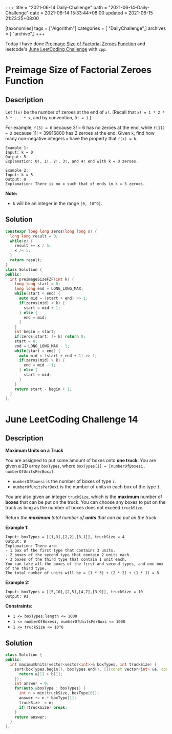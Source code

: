 +++
title = "2021-06-14 Daily-Challenge"
path = "2021-06-14-Daily-Challenge"
date = 2021-06-14 15:33:44+08:00
updated = 2021-06-15 21:23:25+08:00

[taxonomies]
tags = ["Algorithm"]
categories = [ "DailyChallenge",]
archives = [ "archive",]
+++

Today I have done [Preimage Size of Factorial Zeroes Function](https://leetcode.com/problems/preimage-size-of-factorial-zeroes-function/description/) and leetcode's [June LeetCoding Challenge](https://leetcode.com/explore/challenge/card/june-leetcoding-challenge-2021/603/week-1-june-1st-june-7th/3778/) with `cpp`.

<!-- more -->

# Preimage Size of Factorial Zeroes Function

## Description

Let `f(x)` be the number of zeroes at the end of `x!`. (Recall that `x! = 1 * 2 * 3 * ... * x`, and by convention, `0! = 1`.)

For example, `f(3) = 0` because 3! = 6 has no zeroes at the end, while `f(11) = 2` because 11! = 39916800 has 2 zeroes at the end. Given `k`, find how many non-negative integers `x` have the property that `f(x) = k`.

```
Example 1:
Input: k = 0
Output: 5
Explanation: 0!, 1!, 2!, 3!, and 4! end with k = 0 zeroes.

Example 2:
Input: k = 5
Output: 0
Explanation: There is no x such that x! ends in k = 5 zeroes.
```

**Note:**

- `k` will be an integer in the range `[0, 10^9]`.

## Solution

``` cpp
constexpr long long zeros(long long x) {
  long long result = 0;
  while(x) {
    result += x / 5;
    x /= 5;
  }
  return result;
}
class Solution {
public:
  int preimageSizeFZF(int k) {
    long long start = 0;
    long long end = LONG_LONG_MAX;
    while(start < end) {
      auto mid = (start + end) >> 1;
      if(zeros(mid) < k) {
        start = mid + 1;
      } else {
        end = mid;
      }
    }
    int begin = start;
    if(zeros(start) != k) return 0;
    start = 0;
    end = LONG_LONG_MAX - 1;
    while(start < end) {
      auto mid = (start + end + 1) >> 1;
      if(zeros(mid) > k) {
        end = mid - 1;
      } else {
        start = mid;
      }
    }
    return start - begin + 1;
  }
};
```

# June LeetCoding Challenge 14

## Description

**Maximum Units on a Truck**

You are assigned to put some amount of boxes onto **one truck**. You are given a 2D array `boxTypes`, where `boxTypes[i] = [numberOfBoxesi, numberOfUnitsPerBoxi]`:

- `numberOfBoxesi` is the number of boxes of type `i`.
- `numberOfUnitsPerBoxi` is the number of units in each box of the type `i`.

You are also given an integer `truckSize`, which is the **maximum** number of **boxes** that can be put on the truck. You can choose any boxes to put on the truck as long as the number of boxes does not exceed `truckSize`.

Return *the **maximum** total number of **units** that can be put on the truck.*

 

**Example 1:**

```
Input: boxTypes = [[1,3],[2,2],[3,1]], truckSize = 4
Output: 8
Explanation: There are:
- 1 box of the first type that contains 3 units.
- 2 boxes of the second type that contain 2 units each.
- 3 boxes of the third type that contain 1 unit each.
You can take all the boxes of the first and second types, and one box of the third type.
The total number of units will be = (1 * 3) + (2 * 2) + (1 * 1) = 8.
```

**Example 2:**

```
Input: boxTypes = [[5,10],[2,5],[4,7],[3,9]], truckSize = 10
Output: 91
```

 

**Constraints:**

- `1 <= boxTypes.length <= 1000`
- `1 <= numberOfBoxesi, numberOfUnitsPerBoxi <= 1000`
- `1 <= truckSize <= 10^6`

## Solution

``` cpp
class Solution {
public:
  int maximumUnits(vector<vector<int>>& boxTypes, int truckSize) {
    sort(boxTypes.begin(), boxTypes.end(), [](const vector<int> &a, const vector<int> &b) {
      return a[1] > b[1];
    });
    int answer = 0;
    for(auto &boxType : boxTypes) {
      int n = min(truckSize, boxType[0]);
      answer += n * boxType[1];
      truckSize -= n;
      if(!truckSize) break;
    }
    return answer;
  }
};
```
